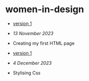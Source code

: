 # women-in-design
- [version 1](https://EthanH2002.github.io/women-in-design/index-one.html)
- *13 November 2023*
- Creating my first HTML page

- [version 1](https://EthanH2002.github.io/women-in-design/index-two.html)
- *4 December 2023*
- Stylising Css
